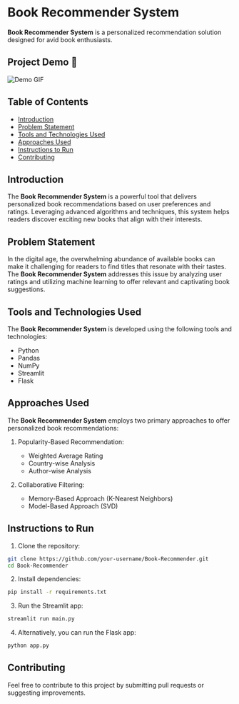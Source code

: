 # Book Recommender System

**Book Recommender System** is a personalized recommendation solution designed for avid book enthusiasts.

## Project Demo 🎥

![Demo GIF]('Book-Recommender-System/gif.gif')

## Table of Contents
- [Introduction](#introduction)
- [Problem Statement](#problem-statement)
- [Tools and Technologies Used](#tools-and-technologies-used)
- [Approaches Used](#approaches-used)
- [Instructions to Run](#instructions-to-run)
- [Contributing](#contributing)

## Introduction

The **Book Recommender System** is a powerful tool that delivers personalized book recommendations based on user preferences and ratings. Leveraging advanced algorithms and techniques, this system helps readers discover exciting new books that align with their interests.

## Problem Statement

In the digital age, the overwhelming abundance of available books can make it challenging for readers to find titles that resonate with their tastes. The **Book Recommender System** addresses this issue by analyzing user ratings and utilizing machine learning to offer relevant and captivating book suggestions.

## Tools and Technologies Used

The **Book Recommender System** is developed using the following tools and technologies:

- Python
- Pandas
- NumPy
- Streamlit
- Flask

## Approaches Used

The **Book Recommender System** employs two primary approaches to offer personalized book recommendations:

1. Popularity-Based Recommendation:
   - Weighted Average Rating
   - Country-wise Analysis
   - Author-wise Analysis

2. Collaborative Filtering:
   - Memory-Based Approach (K-Nearest Neighbors)
   - Model-Based Approach (SVD)


## Instructions to Run

1. Clone the repository:

```bash
git clone https://github.com/your-username/Book-Recommender.git
cd Book-Recommender
```

2. Install dependencies:

```bash
pip install -r requirements.txt
```

3. Run the Streamlit app:

```bash
streamlit run main.py
```

4. Alternatively, you can run the Flask app:

```bash
python app.py
```

## Contributing

Feel free to contribute to this project by submitting pull requests or suggesting improvements.
